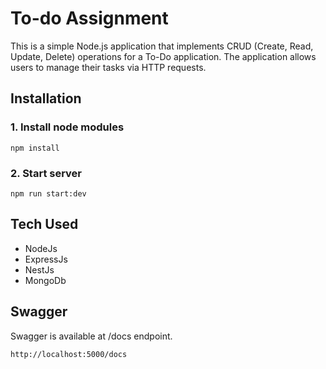 # **To-do Assignment**

This is a simple Node.js application that implements CRUD (Create, Read, Update, Delete) operations for a To-Do application. The application allows users to manage their tasks via HTTP requests.

## Installation

### 1. Install node modules

```
npm install
```

### 2. Start server

```
npm run start:dev
```

## Tech Used

- NodeJs
- ExpressJs
- NestJs
- MongoDb

## Swagger

Swagger is available at /docs endpoint.

```
http://localhost:5000/docs
```
